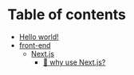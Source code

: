 # Table of contents

* [Hello world!](README.md)
* [front-end](front-end/README.md)
  * [Next.js](front-end/next.js/README.md)
    * [🥺 why use Next.js?](<front-end/Next.js/why use Next.js.md>)

